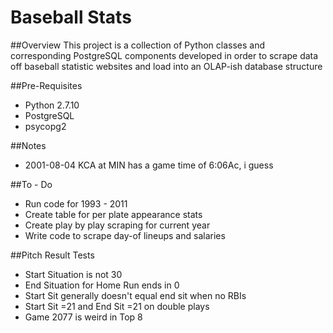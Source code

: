 # Baseball Stats

##Overview
This project is a collection of Python classes and corresponding PostgreSQL components developed in order to scrape data off baseball statistic websites and load into an OLAP-ish database structure

##Pre-Requisites
* Python 2.7.10
* PostgreSQL
* psycopg2

##Notes
* 2001-08-04 KCA at MIN has a game time of 6:06Ac, i guess

##To - Do
* Run code for 1993 - 2011
* Create table for per plate appearance stats
* Create play by play scraping for current year
* Write code to scrape day-of lineups and salaries

##Pitch Result Tests
* Start Situation is not 30
* End Situation for Home Run ends in 0
* Start Sit generally doesn't equal end sit when no RBIs
* Start Sit =21 and End Sit =21 on double plays
* Game 2077 is weird in Top 8
